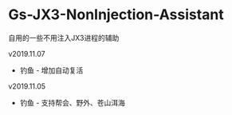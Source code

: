 # Gs-JX3-NonInjection-Assistant

自用的一些不用注入JX3进程的辅助

v2019.11.07
- 钓鱼 - 增加自动复活

v2019.11.05
- 钓鱼 - 支持帮会、野外、苍山洱海
